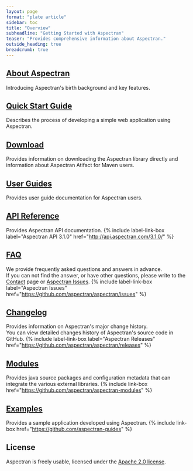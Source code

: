 ```yaml
---
layout: page
format: "plate article"
sidebar: toc
title: "Overview"
subheadline: "Getting Started with Aspectran"
teaser: "Provides comprehensive information about Aspectran."
outside_heading: true
breadcrumb: true
---
```


## [About Aspectran](/info/)
Introducing Aspectran's birth background and key features.

## [Quick Start Guide](/getting-started/quickstart/)
Describes the process of developing a simple web application using Aspectran.

## [Download](/getting-started/download/)
Provides information on downloading the Aspectran library directly and information about Aspectran Atifact for Maven users.

## [User Guides](/docs/guides/)
Provides user guide documentation for Aspectran users.

## [API Reference](/docs/api/)
Provides Aspectran API documentation.
{% include label-link-box label="Aspectran API 3.1.0" href="http://api.aspectran.com/3.1.0/" %}

## [FAQ](/docs/faq/)
We provide frequently asked questions and answers in advance.  
If you can not find the answer, or have other questions, please write to the [Contact](/contact/) page or [Aspectran Issues](https://github.com/aspectran/aspectran/issues).
{% include label-link-box label="Aspectran Issues" href="https://github.com/aspectran/aspectran/issues" %}

## [Changelog](/docs/changelog/)
Provides information on Aspectran's major change history.  
You can view detailed changes history of Aspectran's source code in GitHub.
{% include label-link-box label="Aspectran Releases" href="https://github.com/aspectran/aspectran/releases" %}

## [Modules](/modules/)
Provides java source packages and configuration metadata that can integrate the various external libraries.
{% include link-box href="https://github.com/aspectran/aspectran-modules" %}

## [Examples](/examples/)
Provides a sample application developed using Aspectran.
{% include link-box href="https://github.com/aspectran-guides" %}

## License
Aspectran is freely usable, licensed under the [Apache 2.0 license](http://www.apache.org/licenses/LICENSE-2.0).
